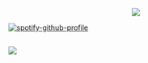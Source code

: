 <p align="center"> 
  <img src="https://profile-counter.glitch.me/StrangeAJ/count.svg" />
</p>

[![spotify-github-profile](https://spotify-github-profile.vercel.app/api/view?uid=9abfrr6k3wflel0i5qbetetts&cover_image=true&theme=default&show_offline=true&background_color=121212&interchange=true&bar_color=53b14f&bar_color_cover=true)](https://spotify-github-profile.vercel.app/api/view?uid=9abfrr6k3wflel0i5qbetetts&redirect=true)
##
![](https://komarev.com/ghpvc/?username=StrangeAJ)
